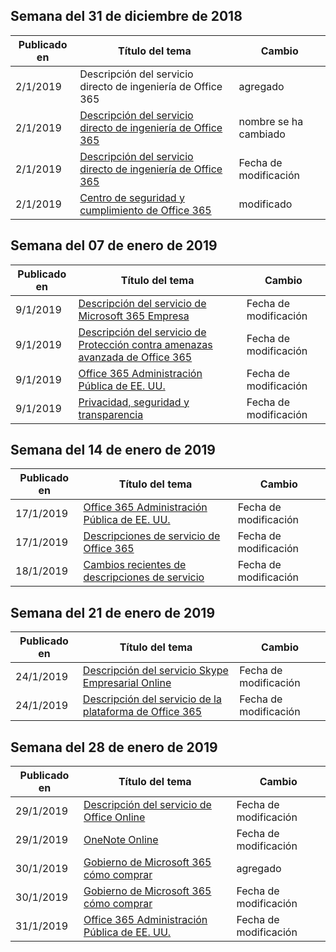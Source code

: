 <!-- This file is generated automatically each week. Changes made to this file will be overwritten.-->




## <a name="week-of-december-31-2018"></a>Semana del 31 de diciembre de 2018


| Publicado en |Título del tema | Cambio |
|------|------------|--------|
| 2/1/2019 | Descripción del servicio directo de ingeniería de Office 365 | agregado |
| 2/1/2019 | [Descripción del servicio directo de ingeniería de Office 365](/Office365/ServiceDescriptions/office-365-engineering-direct-service-description) | nombre se ha cambiado |
| 2/1/2019 | [Descripción del servicio directo de ingeniería de Office 365](/Office365/ServiceDescriptions/office-365-engineering-direct-service-description) | Fecha de modificación |
| 2/1/2019 | [Centro de seguridad y cumplimiento de Office 365](/Office365/ServiceDescriptions/office-365-platform-service-description/office-365-securitycompliance-center) | modificado  |


## <a name="week-of-january-07-2019"></a>Semana del 07 de enero de 2019


| Publicado en |Título del tema | Cambio |
|------|------------|--------|
| 9/1/2019 | [Descripción del servicio de Microsoft 365 Empresa](/Office365/ServiceDescriptions/microsoft-365-business-service-description) | Fecha de modificación |
| 9/1/2019 | [Descripción del servicio de Protección contra amenazas avanzada de Office 365](/Office365/ServiceDescriptions/office-365-advanced-threat-protection-service-description) | Fecha de modificación |
| 9/1/2019 | [Office 365 Administración Pública de EE. UU.](/Office365/ServiceDescriptions/office-365-platform-service-description/office-365-us-government/office-365-us-government) | Fecha de modificación |
| 9/1/2019 | [Privacidad, seguridad y transparencia](/Office365/ServiceDescriptions/office-365-platform-service-description/privacy-security-and-transparency) | Fecha de modificación |


## <a name="week-of-january-14-2019"></a>Semana del 14 de enero de 2019


| Publicado en |Título del tema | Cambio |
|------|------------|--------|
| 17/1/2019 | [Office 365 Administración Pública de EE. UU.](/Office365/ServiceDescriptions/office-365-platform-service-description/office-365-us-government/office-365-us-government) | Fecha de modificación |
| 17/1/2019 | [Descripciones de servicio de Office 365 ](/Office365/ServiceDescriptions/office-365-service-descriptions-technet-library) | Fecha de modificación |
| 18/1/2019 | [Cambios recientes de descripciones de servicio](/Office365/ServiceDescriptions/recent-service-descriptions-changes) | Fecha de modificación |


## <a name="week-of-january-21-2019"></a>Semana del 21 de enero de 2019


| Publicado en |Título del tema | Cambio |
|------|------------|--------|
| 24/1/2019 | [Descripción del servicio Skype Empresarial Online](/Office365/ServiceDescriptions/skype-for-business-online-service-description/skype-for-business-online-service-description) | Fecha de modificación |
| 24/1/2019 | [Descripción del servicio de la plataforma de Office 365](/Office365/ServiceDescriptions/office-365-platform-service-description/office-365-platform-service-description) | Fecha de modificación |


## <a name="week-of-january-28-2019"></a>Semana del 28 de enero de 2019


| Publicado en |Título del tema | Cambio |
|------|------------|--------|
| 29/1/2019 | [Descripción del servicio de Office Online](/Office365/ServiceDescriptions/office-online-service-description/office-online-service-description) | Fecha de modificación |
| 29/1/2019 | [OneNote Online](/Office365/ServiceDescriptions/office-online-service-description/onenote-online) | Fecha de modificación |
| 30/1/2019 | [Gobierno de Microsoft 365 cómo comprar](/Office365/ServiceDescriptions/office-365-platform-service-description/office-365-us-government/microsoft-365-government-how-to-buy) | agregado |
| 30/1/2019 | [Gobierno de Microsoft 365 cómo comprar](/Office365/ServiceDescriptions/office-365-platform-service-description/office-365-us-government/microsoft-365-government-how-to-buy) | Fecha de modificación |
| 31/1/2019 | [Office 365 Administración Pública de EE. UU.](/Office365/ServiceDescriptions/office-365-platform-service-description/office-365-us-government/office-365-us-government) | Fecha de modificación |
